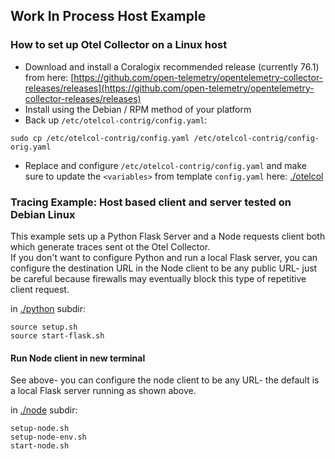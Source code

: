 ## Work In Process Host Example

### How to set up Otel Collector on a Linux host 
- Download and install a Coralogix recommended release (currently 76.1) from here: [https://github.com/open-telemetry/opentelemetry-collector-releases/releases](https://github.com/open-telemetry/opentelemetry-collector-releases/releases)
- Install using the Debian / RPM method of your platform
- Back up `/etc/otelcol-contrig/config.yaml`:  
```
sudo cp /etc/otelcol-contrig/config.yaml /etc/otelcol-contrig/config-orig.yaml
```
- Replace and configure `/etc/otelcol-contrig/config.yaml` and make sure to update the `<variables>` from template `config.yaml` here: [./otelcol](./otelcol)

### Tracing Example: Host based client and server tested on Debian Linux  

This example sets up a Python Flask Server and a Node requests client both which generate traces sent ot the Otel Collector.  
If you don't want to configure Python and run a local Flask server, you can configure the destination URL in the Node client to be any public URL- just be careful because firewalls may eventually block this type of repetitive client request.  

in [./python](./python) subdir:
```
source setup.sh
source start-flask.sh
```

#### Run Node client in new terminal

See above- you can configure the node client to be any URL- the default is a local Flask server running as shown above.  

in [./node](./node) subdir:
```
setup-node.sh
setup-node-env.sh
start-node.sh
```